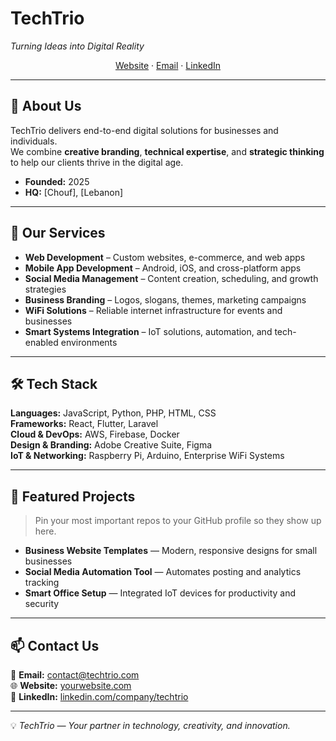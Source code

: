 <!--
Save this as README.md in a repo named exactly your GitHub username to make it your GitHub profile.
-->

<p align="center">
  <!-- Optional: Insert your logo -->
  <!-- <img src="LOGO_URL" alt="TechTrio Logo" width="120" /> -->
  <h1>TechTrio</h1>
  <em>Turning Ideas into Digital Reality</em>
</p>

<p align="center">
  <a href="#">Website</a> ·
  <a href="mailto:techtriolb@gmail.com">Email</a> ·
  <a href="https://linkedin.com/company/techtrio">LinkedIn</a>
</p>

---

## 👋 About Us
TechTrio delivers end-to-end digital solutions for businesses and individuals.  
We combine **creative branding**, **technical expertise**, and **strategic thinking** to help our clients thrive in the digital age.

- **Founded:** 2025  
- **HQ:** [Chouf], [Lebanon]  

---

## 🧩 Our Services
- **Web Development** – Custom websites, e-commerce, and web apps  
- **Mobile App Development** – Android, iOS, and cross-platform apps  
- **Social Media Management** – Content creation, scheduling, and growth strategies  
- **Business Branding** – Logos, slogans, themes, marketing campaigns  
- **WiFi Solutions** – Reliable internet infrastructure for events and businesses  
- **Smart Systems Integration** – IoT solutions, automation, and tech-enabled environments  

---

## 🛠️ Tech Stack
**Languages:** JavaScript, Python, PHP, HTML, CSS  
**Frameworks:** React, Flutter, Laravel  
**Cloud & DevOps:** AWS, Firebase, Docker  
**Design & Branding:** Adobe Creative Suite, Figma  
**IoT & Networking:** Raspberry Pi, Arduino, Enterprise WiFi Systems  

---

## 🚀 Featured Projects
> Pin your most important repos to your GitHub profile so they show up here.

- **Business Website Templates** — Modern, responsive designs for small businesses  
- **Social Media Automation Tool** — Automates posting and analytics tracking  
- **Smart Office Setup** — Integrated IoT devices for productivity and security  

---

## 📫 Contact Us
📧 **Email:** contact@techtrio.com  
🌐 **Website:** [yourwebsite.com](https://yourwebsite.com)  
🔗 **LinkedIn:** [linkedin.com/company/techtrio](https://linkedin.com/company/techtrio)  

---

💡 *TechTrio — Your partner in technology, creativity, and innovation.*
